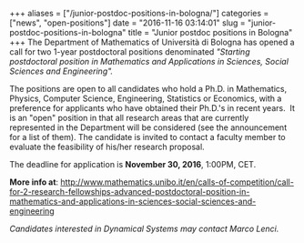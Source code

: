 +++
aliases = ["/junior-postdoc-positions-in-bologna/"]
categories = ["news", "open-positions"]
date = "2016-11-16 03:14:01"
slug = "junior-postdoc-positions-in-bologna"
title = "Junior postdoc positions in Bologna"
+++
The Department of Mathematics of Università di Bologna has opened a call
for two 1-year postdoctoral positions denominated *"Starting
postdoctoral position in Mathematics and Applications in Sciences,
Social Sciences and Engineering".*

The positions are open to all candidates who hold a Ph.D. in
Mathematics, Physics, Computer Science, Engineering, Statistics or
Economics, with a preference for applicants who have obtained their
Ph.D.'s in recent years.  It is an "open" position in that all research
areas that are currently represented in the Department will be
considered (see the announcement for a list of them). The candidate is
invited to contact a faculty member to evaluate the feasibility of
his/her research proposal.

The deadline for application is **November 30, 2016**, 1:00PM, CET.

**More info at**:
<http://www.mathematics.unibo.it/en/calls-of-competition/call-for-2-research-fellowships-advanced-postdoctoral-position-in-mathematics-and-applications-in-sciences-social-sciences-and-engineering>

*Candidates interested in Dynamical Systems may contact Marco Lenci.*
